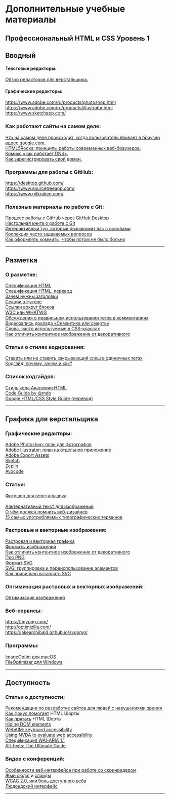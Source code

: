 # Дополнительные учебные материалы


## Профессиональный HTML и CSS Уровень 1

## Вводный

#### Текстовые редакторы:

[Обзор редакторов для верстальщика.](https://htmlacademy.ru/blog/40-editors-for-the-coders)

#### Графические редакторы:

<https://www.adobe.com/ru/products/photoshop.html><br>
<https://www.adobe.com/ru/products/illustrator.html><br>
<https://www.sketchapp.com/><br>

### Как работают сайты на самом деле:

[Что на самом деле происходит, когда пользователь вбивает в браузер адрес google.com.](https://habrahabr.ru/company/htmlacademy/blog/254825/)<br>
[HTML5Rocks: принципы работы современных веб-браузеров.](https://www.html5rocks.com/ru/tutorials/internals/howbrowserswork/)<br>
[Комикс «как работает DNS».](https://howdns.works/ep1/)<br>
[Как зарегистрировать свой домен.](https://htmlacademy.ru/blog/48-how-to-register-domain)<br>

### Программы для работы с GitHub:

<https://desktop.github.com/><br>
<https://www.sourcetreeapp.com/><br>
<https://www.gitkraken.com/><br>

### Полезные материалы по работе с Git:

[Процесс работы с GitHub через GitHub Desktop](https://htmlacademy.ru/blog/85-register-on-github-work-with-github-desktop)<br>
[Настольная книга о работе с Git](https://git-scm.com/book/ru/v2)<br>
[Интерактивный тур, который познакомит вас с основами](https://githowto.com/ru)<br>
[Коллекция часто задаваемых вопросов](http://firstaidgit.ru/#/)<br>
[Как оформлять коммиты, чтобы потом не было больно](https://habrahabr.ru/company/Voximplant/blog/276695/)<br>

***

## Разметка

### О разметке:

[Спецификация HTML](https://www.w3.org/TR/html/)<br>
[Спецификация HTML, перевод](http://spec.piraruco.com/html5/index.htm)<br>
[Зачем нужны заголовки](https://htmlacademy.ru/shorts/7)<br>
[Секции в футере](https://htmlacademy.ru/shorts/3)<br>
[Ссылки вокруг блоков](https://htmlacademy.ru/shorts/1)<br>
[W3C или WHATWG](https://htmlacademy.ru/shorts/11)<br>
[Обсуждения о правильном использовании тегов в комментариях](http://html5doctor.com/computer-says-no-to-html5-document-outline/)<br>
[Видеозапись доклада «Семантика или смерть»](https://events.yandex.ru/lib/talks/1520/)<br>
[Слова, часто используемые в CSS-классах](https://github.com/yoksel/common-words)<br>
[Как отличить контентное изображение от декоративного](https://htmlacademy.ru/blog/153-content-or-decor-img)<br>

### Статьи о стилях кодирования:

[Ставить или не ставить закрывающий слеш в одиночных тегах](http://www.colorglare.com/2014/02/03/to-close-or-not-to-close.html)<br>
[Кодгайд: почему, зачем и как?](https://htmlacademy.ru/blog/62-codeguide-why-what-and-how)<br>

### Список кодгайдов:

[Стиль кода Академии HTML](http://codeguide.academy/html-css.html)<br>
[Code Guide by @mdo](http://codeguide.co/)<br>
[Google HTML/CSS Style Guide (перевод)](https://google.github.io/styleguide/htmlcssguide.html)<br>


***

## Графика для верстальщика

### Графические редакторы:

[Adobe Photoshop: план для фотографов](https://www.adobe.com/ru/creativecloud/plans.html)<br>
[Adobe Illustrator: план на отдельное приложение](https://www.adobe.com/ru/creativecloud/plans.html?single_app=illustrator)<br>
[Adobe Export Assets](https://www.adobe.com/ru/creativecloud/extract.html)<br>
[Sketch](https://www.sketchapp.com/)<br>
[Zeplin](https://zeplin.io/)<br>
[Avocode](https://avocode.com/)<br>

### Статьи:

[Фотошоп для верстальщика](https://htmlacademy.ru/blog/51-photoshop-for-the-coders)<br><br>
[Альтернативный текст для изображений](http://prgssr.ru/development/alternativnyj-tekst-dlya-izobrazhenij.html)<br>
[О чём должен помнить веб-дизайнер](https://github.com/nicothin/web-design)<br>
[15 самых употребляемых типографических терминов](https://godesigner.ru/posts/view/175/)<br>

### Растровые и векторные изображения:

[Растровая и векторная графика](https://htmlacademy.ru/blog/111-rastr-vector)<br>
[Форматы изображений](https://htmlacademy.ru/blog/113-image-formats)<br>
[Как отличить контентное изображение от декоративного](https://htmlacademy.ru/blog/153-content-or-decor-img)<br>
[Про PNG](https://www.artlebedev.ru/technogrette/img/png-1/)<br>
[Формат SVG](http://css.yoksel.ru/svg/)<br>
[SVG: группировка и переиспользование элементов](http://css.yoksel.ru/svg-groups-use/)<br>
[Как правильно вставлять SVG](https://htmlacademy.ru/shorts/4)<br>

### Оптимизация растровых и векторных изображений:

[Оптимизация изображений](https://developers.google.com/web/fundamentals/performance/optimizing-content-efficiency/image-optimization?hl=ru)<br>

### Веб-сервисы: 

 <https://tinypng.com/><br>
 <http://optimizilla.com/><br>
 <https://jakearchibald.github.io/svgomg/><br>

### Программы:

[ImageOptim для macOS](https://imageoptim.com/mac)<br>
[FileOptimizer для Windows](https://nikkhokkho.sourceforge.io/static.php?page=FileOptimizer)<br>

***

## Доступность

### Статьи о доступности:

[Рекомендации по разработке сайтов для людей с нарушениями зрения](https://weblind.ru/)<br>
[Как фокус помогает](https://htmlacademy.ru/shorts/10) HTML Шорты<br>
[Как прятать](https://htmlacademy.ru/shorts/12) HTML Шорты<br>
[Hiding DOM elements](https://allyjs.io/tutorials/hiding-elements.html)<br>
[WebAIM: keyboard accessibility](https://webaim.org/techniques/keyboard/)<br>
[Using NVDA to evaluate web accessibility](https://webaim.org/articles/nvda/)<br>
[Спецификация WAI-ARIA 1.1](https://www.w3.org/TR/wai-aria-1.1/)<br>
[Alt-texts: The Ultimate Guide](https://axesslab.com/alt-texts/)<br>

### Видео с конференций:

[Особенности веб-интерфейса при работе со скринридером](https://www.youtube.com/watch?v=2nSib5UuR_g)<br>
[Жми сюда!](https://www.youtube.com/watch?v=MWJKwn_gKR4) и [cлайды](https://wsd.events/2016/06/25/pres/push-it/#)<br>
[WCAG 2.0, или боль доступного веба](https://www.youtube.com/watch?v=ETw8uUr6Q7g)<br>
[Людоедский интерфейс](https://www.youtube.com/watch?v=ssJsjGZE2sc)<br>

***
